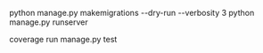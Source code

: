 



python manage.py makemigrations --dry-run --verbosity 3
python manage.py runserver

coverage run manage.py test


